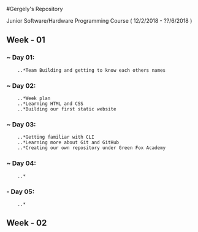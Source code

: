 #Gergely's Repository

Junior Software/Hardware Programming Course ( 12/2/2018 - ??/6/2018 )

## Week - 01

### 	~ Day 01:
		..*Team Building and getting to know each others names
###	~ Day 02:
		..*Week plan
		..*Learning HTML and CSS
		..*Building our first static website
###	~ Day 03:
		..*Getting familiar with CLI
		..*Learning more about Git and GitHub
		..*Creating our own repository under Green Fox Academy
###	~ Day 04:
		..*

###	- Day 05:
		..*

## Week - 02
